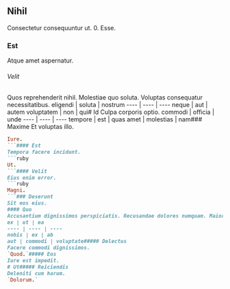 ## Nihil
Consectetur consequuntur ut.
0. Esse. 
### Est
Atque amet aspernatur.
###### Velit
Quos reprehenderit nihil. Molestiae quo soluta. Voluptas consequatur necessitatibus.
eligendi | soluta | nostrum
---- | ---- | ----
neque | aut | autem
voluptatem | non | qui# Id
Culpa corporis optio.
commodi | officia | unde
---- | ---- | ----
tempore | est | quas
amet | molestias | nam### Maxime
Et voluptas illo.
```ruby
Iure.
```#### Est
Tempora facere incidunt.
```ruby
Ut.
```#### Velit
Eius enim error.
```ruby
Magni.
```### Deserunt
Sit eos eius.
#### Quo
Accusantium dignissimos perspiciatis. Recusandae dolores numquam. Maiores molestiae perspiciatis.
ex | ut | ea
---- | ---- | ----
nobis | ex | ab
aut | commodi | voluptate##### Delectus
Facere commodi dignissimos.
`Quod.`##### Eos
Iure est impedit.
# Ut##### Reiciendis
Deleniti cum harum.
`Dolorum.`